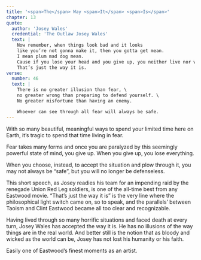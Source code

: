 ```yaml
---
title: '<span>The</span> Way <span>It</span> <span>Is</span>'
chapter: 13
quote:
  author: 'Josey Wales'
  credential: 'The Outlaw Josey Wales'
  text: |
    Now remember, when things look bad and it looks
    like you’re not gonna make it, then you gotta get mean.
    I mean plum mad dog mean.
    Cause if you lose your head and you give up, you neither live nor win.
    That’s just the way it is.
verse:
  number: 46
  text: |
    There is no greater illusion than fear, \
    no greater wrong than preparing to defend yourself. \
    No greater misfortune than having an enemy.

    Whoever can see through all fear will always be safe.
---
```


With so many beautiful,
meaningful ways to spend your limited time here on Earth,
it’s tragic to spend that time living in fear.

Fear takes many forms and once you are paralyzed by this
seemingly powerful state of mind, you give up.
When you give up, you lose everything.

When you choose, instead, to accept the situation and plow through it,
you may not always be “safe”, but you will no longer be defenseless.

This short speech,
as Josey readies his team for an impending raid
by the renegade Union Red Leg soldiers,
is one of the all-time best from any Eastwood movie.
“That’s just the way it is” is the very line where the
philosophical light switch came on, so to speak,
and the parallels’ between Taoism and Clint Eastwood
became all too clear and recognizable.

Having lived through so many horrific situations and faced death at every turn,
Josey Wales has accepted the way it is.
He has no illusions of the way things are in the real world.
And better still is the notion that as bloody and wicked as the world can be,
Josey has not lost his humanity or his faith.

Easily one of Eastwood’s finest moments as an artist.
